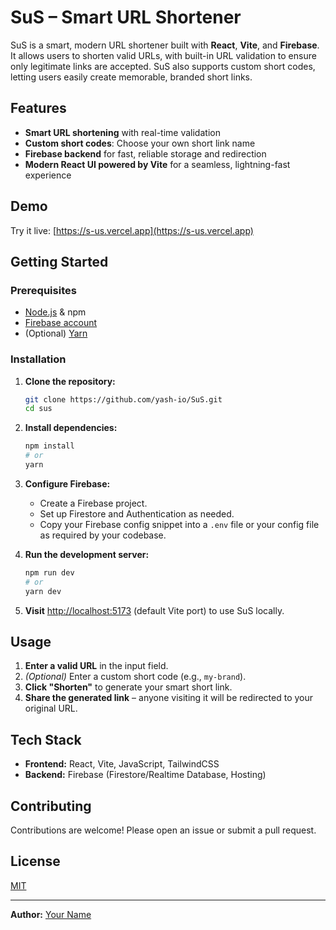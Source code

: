 # SuS – Smart URL Shortener

SuS is a smart, modern URL shortener built with **React**, **Vite**, and **Firebase**. It allows users to shorten valid URLs, with built-in URL validation to ensure only legitimate links are accepted. SuS also supports custom short codes, letting users easily create memorable, branded short links.

## Features

- **Smart URL shortening** with real-time validation
- **Custom short codes**: Choose your own short link name
- **Firebase backend** for fast, reliable storage and redirection
- **Modern React UI powered by Vite** for a seamless, lightning-fast experience

## Demo

Try it live: [https://s-us.vercel.app](https://s-us.vercel.app)


## Getting Started

### Prerequisites

- [Node.js](https://nodejs.org/) & npm
- [Firebase account](https://firebase.google.com/)
- (Optional) [Yarn](https://yarnpkg.com/)

### Installation

1. **Clone the repository:**
    ```sh
    git clone https://github.com/yash-io/SuS.git
    cd sus
    ```

2. **Install dependencies:**
    ```sh
    npm install
    # or
    yarn
    ```

3. **Configure Firebase:**
    - Create a Firebase project.
    - Set up Firestore and Authentication as needed.
    - Copy your Firebase config snippet into a `.env` file or your config file as required by your codebase.

4. **Run the development server:**
    ```sh
    npm run dev
    # or
    yarn dev
    ```

5. **Visit** [http://localhost:5173](http://localhost:5173) (default Vite port) to use SuS locally.

## Usage

1. **Enter a valid URL** in the input field.
2. *(Optional)* Enter a custom short code (e.g., `my-brand`).
3. **Click "Shorten"** to generate your smart short link.
4. **Share the generated link** – anyone visiting it will be redirected to your original URL.

## Tech Stack

- **Frontend:** React, Vite, JavaScript, TailwindCSS
- **Backend:** Firebase (Firestore/Realtime Database, Hosting)


## Contributing

Contributions are welcome! Please open an issue or submit a pull request.

## License

[MIT](LICENSE)

---

**Author:** [Your Name](https://github.com/yash-io)  
